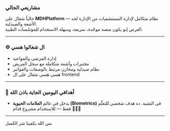 ### مشاريعي الحالي

حالياً شغال على **MDHPlatform** — نظام متكامل لإدارة المستشفيات من الإدارة لحد الأشعة والصيدلية.  
الغرض إنو يكون منصة موحّدة، سريعة، وسهلة الاستخدام للمؤسّسات الطبية.

---

### ⚙️ ال شغالوا هسي
- إدارة المرضى والمواعيد  
- مختبرات وأشعة متكاملة مع سجل المريض  
- نظام صيدلية ومخازن مرتبط بالوصفات والفواتير
- هسي هسي شغال على ال frontend

---

### 🔭 أهدافي اليومين الجاية باذن الله
- بدخل في عالم **العلامات الحيوية (Biometrics)** في التقنية. ده هدف شخصي للتعلّم فقط — للاستخدام مشروع قدام 👨‍🦯💀
---

بس الله يكفينا شر الكسل
